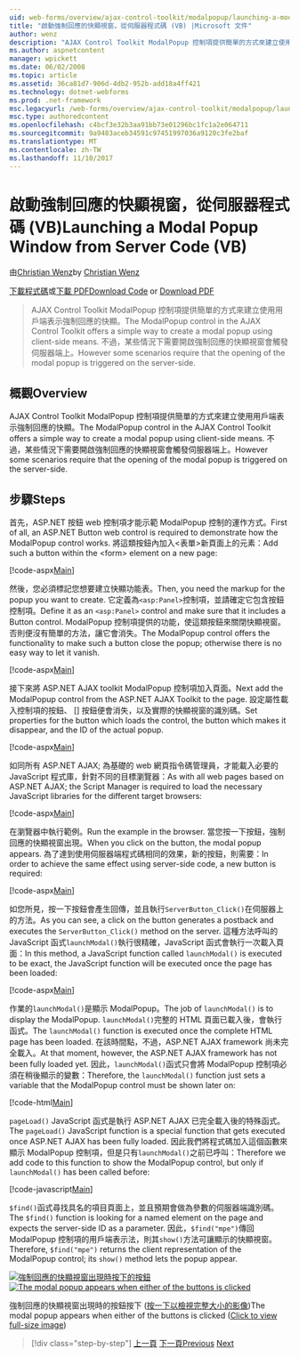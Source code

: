 ```yaml
---
uid: web-forms/overview/ajax-control-toolkit/modalpopup/launching-a-modal-popup-window-from-server-code-vb
title: "啟動強制回應的快顯視窗，從伺服器程式碼 (VB) |Microsoft 文件"
author: wenz
description: "AJAX Control Toolkit ModalPopup 控制項提供簡單的方式來建立使用用戶端表示強制回應的快顯。 但是某些情況下會需要該 t..."
ms.author: aspnetcontent
manager: wpickett
ms.date: 06/02/2008
ms.topic: article
ms.assetid: 36ca81d7-906d-4db2-952b-add18a4ff421
ms.technology: dotnet-webforms
ms.prod: .net-framework
msc.legacyurl: /web-forms/overview/ajax-control-toolkit/modalpopup/launching-a-modal-popup-window-from-server-code-vb
msc.type: authoredcontent
ms.openlocfilehash: c4bcf3e32b3aa91bb73e01296bc1fc1a2e064711
ms.sourcegitcommit: 9a9483aceb34591c97451997036a9120c3fe2baf
ms.translationtype: MT
ms.contentlocale: zh-TW
ms.lasthandoff: 11/10/2017
---
```

<a name="launching-a-modal-popup-window-from-server-code-vb"></a><span data-ttu-id="19700-104">啟動強制回應的快顯視窗，從伺服器程式碼 (VB)</span><span class="sxs-lookup"><span data-stu-id="19700-104">Launching a Modal Popup Window from Server Code (VB)</span></span>
====================
<span data-ttu-id="19700-105">由[Christian Wenz](https://github.com/wenz)</span><span class="sxs-lookup"><span data-stu-id="19700-105">by [Christian Wenz](https://github.com/wenz)</span></span>

<span data-ttu-id="19700-106">[下載程式碼](http://download.microsoft.com/download/2/4/0/24052038-f942-4336-905b-b60ae56f0dd5/ModalPopup1.vb.zip)或[下載 PDF](http://download.microsoft.com/download/b/6/a/b6ae89ee-df69-4c87-9bfb-ad1eb2b23373/modalpopup1VB.pdf)</span><span class="sxs-lookup"><span data-stu-id="19700-106">[Download Code](http://download.microsoft.com/download/2/4/0/24052038-f942-4336-905b-b60ae56f0dd5/ModalPopup1.vb.zip) or [Download PDF](http://download.microsoft.com/download/b/6/a/b6ae89ee-df69-4c87-9bfb-ad1eb2b23373/modalpopup1VB.pdf)</span></span>

> <span data-ttu-id="19700-107">AJAX Control Toolkit ModalPopup 控制項提供簡單的方式來建立使用用戶端表示強制回應的快顯。</span><span class="sxs-lookup"><span data-stu-id="19700-107">The ModalPopup control in the AJAX Control Toolkit offers a simple way to create a modal popup using client-side means.</span></span> <span data-ttu-id="19700-108">不過，某些情況下需要開啟強制回應的快顯視窗會觸發伺服器端上。</span><span class="sxs-lookup"><span data-stu-id="19700-108">However some scenarios require that the opening of the modal popup is triggered on the server-side.</span></span>


## <a name="overview"></a><span data-ttu-id="19700-109">概觀</span><span class="sxs-lookup"><span data-stu-id="19700-109">Overview</span></span>

<span data-ttu-id="19700-110">AJAX Control Toolkit ModalPopup 控制項提供簡單的方式來建立使用用戶端表示強制回應的快顯。</span><span class="sxs-lookup"><span data-stu-id="19700-110">The ModalPopup control in the AJAX Control Toolkit offers a simple way to create a modal popup using client-side means.</span></span> <span data-ttu-id="19700-111">不過，某些情況下需要開啟強制回應的快顯視窗會觸發伺服器端上。</span><span class="sxs-lookup"><span data-stu-id="19700-111">However some scenarios require that the opening of the modal popup is triggered on the server-side.</span></span>

## <a name="steps"></a><span data-ttu-id="19700-112">步驟</span><span class="sxs-lookup"><span data-stu-id="19700-112">Steps</span></span>

<span data-ttu-id="19700-113">首先，ASP.NET 按鈕 web 控制項才能示範 ModalPopup 控制的運作方式。</span><span class="sxs-lookup"><span data-stu-id="19700-113">First of all, an ASP.NET Button web control is required to demonstrate how the ModalPopup control works.</span></span> <span data-ttu-id="19700-114">將這類按鈕內加入&lt;表單&gt;新頁面上的元素：</span><span class="sxs-lookup"><span data-stu-id="19700-114">Add such a button within the &lt;form&gt; element on a new page:</span></span>

[!code-aspx[Main](launching-a-modal-popup-window-from-server-code-vb/samples/sample1.aspx)]

<span data-ttu-id="19700-115">然後，您必須標記您想要建立快顯功能表。</span><span class="sxs-lookup"><span data-stu-id="19700-115">Then, you need the markup for the popup you want to create.</span></span> <span data-ttu-id="19700-116">它定義為`<asp:Panel>`控制項，並請確定它包含按鈕控制項。</span><span class="sxs-lookup"><span data-stu-id="19700-116">Define it as an `<asp:Panel>` control and make sure that it includes a Button control.</span></span> <span data-ttu-id="19700-117">ModalPopup 控制項提供的功能，使這類按鈕來關閉快顯視窗。否則便沒有簡單的方法，讓它會消失。</span><span class="sxs-lookup"><span data-stu-id="19700-117">The ModalPopup control offers the functionality to make such a button close the popup; otherwise there is no easy way to let it vanish.</span></span>

[!code-aspx[Main](launching-a-modal-popup-window-from-server-code-vb/samples/sample2.aspx)]

<span data-ttu-id="19700-118">接下來將 ASP.NET AJAX toolkit ModalPopup 控制項加入頁面。</span><span class="sxs-lookup"><span data-stu-id="19700-118">Next add the ModalPopup control from the ASP.NET AJAX Toolkit to the page.</span></span> <span data-ttu-id="19700-119">設定屬性載入控制項的按鈕、 [] 按鈕便會消失，以及實際的快顯視窗的識別碼。</span><span class="sxs-lookup"><span data-stu-id="19700-119">Set properties for the button which loads the control, the button which makes it disappear, and the ID of the actual popup.</span></span>

[!code-aspx[Main](launching-a-modal-popup-window-from-server-code-vb/samples/sample3.aspx)]

<span data-ttu-id="19700-120">如同所有 ASP.NET AJAX; 為基礎的 web 網頁指令碼管理員，才能載入必要的 JavaScript 程式庫，針對不同的目標瀏覽器：</span><span class="sxs-lookup"><span data-stu-id="19700-120">As with all web pages based on ASP.NET AJAX; the Script Manager is required to load the necessary JavaScript libraries for the different target browsers:</span></span>

[!code-aspx[Main](launching-a-modal-popup-window-from-server-code-vb/samples/sample4.aspx)]

<span data-ttu-id="19700-121">在瀏覽器中執行範例。</span><span class="sxs-lookup"><span data-stu-id="19700-121">Run the example in the browser.</span></span> <span data-ttu-id="19700-122">當您按一下按鈕，強制回應的快顯視窗出現。</span><span class="sxs-lookup"><span data-stu-id="19700-122">When you click on the button, the modal popup appears.</span></span> <span data-ttu-id="19700-123">為了達到使用伺服器端程式碼相同的效果，新的按鈕，則需要：</span><span class="sxs-lookup"><span data-stu-id="19700-123">In order to achieve the same effect using server-side code, a new button is required:</span></span>

[!code-aspx[Main](launching-a-modal-popup-window-from-server-code-vb/samples/sample5.aspx)]

<span data-ttu-id="19700-124">如您所見，按一下按鈕會產生回傳，並且執行`ServerButton_Click()`在伺服器上的方法。</span><span class="sxs-lookup"><span data-stu-id="19700-124">As you can see, a click on the button generates a postback and executes the `ServerButton_Click()` method on the server.</span></span> <span data-ttu-id="19700-125">這種方法呼叫的 JavaScript 函式`launchModal()`執行很精確，JavaScript 函式會執行一次載入頁面：</span><span class="sxs-lookup"><span data-stu-id="19700-125">In this method, a JavaScript function called `launchModal()` is executed to be exact, the JavaScript function will be executed once the page has been loaded:</span></span>

[!code-aspx[Main](launching-a-modal-popup-window-from-server-code-vb/samples/sample6.aspx)]

<span data-ttu-id="19700-126">作業的`launchModal()`是顯示 ModalPopup。</span><span class="sxs-lookup"><span data-stu-id="19700-126">The job of `launchModal()` is to display the ModalPopup.</span></span> <span data-ttu-id="19700-127">`launchModal()`完整的 HTML 頁面已載入後，會執行函式。</span><span class="sxs-lookup"><span data-stu-id="19700-127">The `launchModal()` function is executed once the complete HTML page has been loaded.</span></span> <span data-ttu-id="19700-128">在該時間點，不過，ASP.NET AJAX framework 尚未完全載入。</span><span class="sxs-lookup"><span data-stu-id="19700-128">At that moment, however, the ASP.NET AJAX framework has not been fully loaded yet.</span></span> <span data-ttu-id="19700-129">因此，`launchModal()`函式只會將 ModalPopup 控制項必須在稍後顯示的變數：</span><span class="sxs-lookup"><span data-stu-id="19700-129">Therefore, the `launchModal()` function just sets a variable that the ModalPopup control must be shown later on:</span></span>

[!code-html[Main](launching-a-modal-popup-window-from-server-code-vb/samples/sample7.html)]

<span data-ttu-id="19700-130">`pageLoad()` JavaScript 函式是執行 ASP.NET AJAX 已完全載入後的特殊函式。</span><span class="sxs-lookup"><span data-stu-id="19700-130">The `pageLoad()` JavaScript function is a special function that gets executed once ASP.NET AJAX has been fully loaded.</span></span> <span data-ttu-id="19700-131">因此我們將程式碼加入這個函數來顯示 ModalPopup 控制項，但是只有`launchModal()`之前已呼叫：</span><span class="sxs-lookup"><span data-stu-id="19700-131">Therefore we add code to this function to show the ModalPopup control, but only if `launchModal()` has been called before:</span></span>

[!code-javascript[Main](launching-a-modal-popup-window-from-server-code-vb/samples/sample8.js)]

<span data-ttu-id="19700-132">`$find()`函式尋找具名的項目頁面上，並且預期會做為參數的伺服器端識別碼。</span><span class="sxs-lookup"><span data-stu-id="19700-132">The `$find()` function is looking for a named element on the page and expects the server-side ID as a parameter.</span></span> <span data-ttu-id="19700-133">因此，`$find("mpe")`傳回 ModalPopup 控制項的用戶端表示法，則其`show()`方法可讓顯示的快顯視窗。</span><span class="sxs-lookup"><span data-stu-id="19700-133">Therefore, `$find("mpe")` returns the client representation of the ModalPopup control; its `show()` method lets the popup appear.</span></span>


<span data-ttu-id="19700-134">[![強制回應的快顯視窗出現時按下的按鈕](launching-a-modal-popup-window-from-server-code-vb/_static/image2.png)](launching-a-modal-popup-window-from-server-code-vb/_static/image1.png)</span><span class="sxs-lookup"><span data-stu-id="19700-134">[![The modal popup appears when either of the buttons is clicked](launching-a-modal-popup-window-from-server-code-vb/_static/image2.png)](launching-a-modal-popup-window-from-server-code-vb/_static/image1.png)</span></span>

<span data-ttu-id="19700-135">強制回應的快顯視窗出現時的按鈕按下 ([按一下以檢視完整大小的影像](launching-a-modal-popup-window-from-server-code-vb/_static/image3.png))</span><span class="sxs-lookup"><span data-stu-id="19700-135">The modal popup appears when either of the buttons is clicked ([Click to view full-size image](launching-a-modal-popup-window-from-server-code-vb/_static/image3.png))</span></span>

>[!div class="step-by-step"]
<span data-ttu-id="19700-136">[上一頁](positioning-a-modalpopup-cs.md)
[下一頁](using-modalpopup-with-a-repeater-control-vb.md)</span><span class="sxs-lookup"><span data-stu-id="19700-136">[Previous](positioning-a-modalpopup-cs.md)
[Next](using-modalpopup-with-a-repeater-control-vb.md)</span></span>
